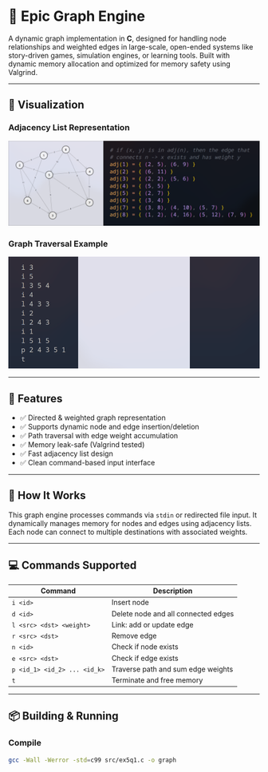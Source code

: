 # 🧠 Epic Graph Engine

A dynamic graph implementation in **C**, designed for handling node relationships and weighted edges in large-scale, open-ended systems like story-driven games, simulation engines, or learning tools. Built with dynamic memory allocation and optimized for memory safety using Valgrind.

---

## 📸 Visualization

### Adjacency List Representation

<img src="assets/adjlists.png" alt="Adjacency List Example" />

### Graph Traversal Example

<img src="assets/animation.gif" alt="Graph Traversal Example" />

---

## 🚀 Features

- ✅ Directed & weighted graph representation  
- ✅ Supports dynamic node and edge insertion/deletion  
- ✅ Path traversal with edge weight accumulation  
- ✅ Memory leak-safe (Valgrind tested)  
- ✅ Fast adjacency list design  
- ✅ Clean command-based input interface  

---

## 🧩 How It Works

This graph engine processes commands via `stdin` or redirected file input. It dynamically manages memory for nodes and edges using adjacency lists. Each node can connect to multiple destinations with associated weights.

---

## 💻 Commands Supported

| Command | Description |
|--------|-------------|
| `i <id>` | Insert node |
| `d <id>` | Delete node and all connected edges |
| `l <src> <dst> <weight>` | Link: add or update edge |
| `r <src> <dst>` | Remove edge |
| `n <id>` | Check if node exists |
| `e <src> <dst>` | Check if edge exists |
| `p <id_1> <id_2> ... <id_k>` | Traverse path and sum edge weights |
| `t` | Terminate and free memory |

---

## 📦 Building & Running

### Compile

```bash
gcc -Wall -Werror -std=c99 src/ex5q1.c -o graph
